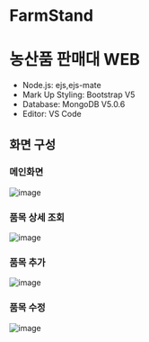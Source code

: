 # FarmStand
<h1>농산품 판매대 WEB </h1>
<ul>
  <li>Node.js: ejs,ejs-mate</li>
  <li>Mark Up Styling: Bootstrap V5</li>
  <li>Database: MongoDB V5.0.6</li>
  <li>Editor: VS Code </li>
</ul>

<h2>화면 구성</h2>

<h3>메인화면</h3>

![image](https://user-images.githubusercontent.com/94125986/159404712-78a67fb5-b59e-4c71-a23b-9edf72890b77.png)


<h3>품목 상세 조회</h3>

![image](https://user-images.githubusercontent.com/94125986/159404832-be8839c4-bfa3-4fe7-9091-9ba31c8fb119.png)


<h3>품목 추가</h3>

![image](https://user-images.githubusercontent.com/94125986/159404806-0e364e6e-77fa-4624-992c-b23cbccc7684.png)


<h3>품목 수정</h3>

![image](https://user-images.githubusercontent.com/94125986/159404888-b36ff27d-c1b6-4d90-8403-6f88672b4ff0.png)
